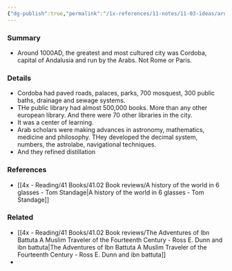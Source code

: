 ```yaml
---
{"dg-publish":true,"permalink":"/1x-references/11-notes/11-03-ideas/around-1000-ce-the-greatest-city-in-the-world-was-cordoba/","title":"Around 1000CE the greatest city in the world was Cordoba","dgShowBacklinks":false}
---
```



### Summary
- Around 1000AD, the greatest and most cultured city was Cordoba, capital of Andalusia and run by the Arabs. Not Rome or Paris.

### Details
- Cordoba had paved roads, palaces, parks, 700 mosquest, 300 public baths, drainage and sewage systems.
- THe public library had almost 500,000 books. More than any other european library.  And there were 70 other libraries in the city.
- It was a center of learning.
- Arab scholars were making advances in astronomy, mathematics, medicine and philosophy. THey developed the decimal system, numbers, the astrolabe, navigational techniques.
- And they refined distillation

### References
- [[4x - Reading/41 Books/41.02 Book reviews/A history of the world in 6 glasses - Tom Standage\|A history of the world in 6 glasses - Tom Standage]]

### Related
- [[4x - Reading/41 Books/41.02 Book reviews/The Adventures of Ibn Battuta A Muslim Traveler of the Fourteenth Century - Ross E. Dunn and ibn battuta\|The Adventures of Ibn Battuta A Muslim Traveler of the Fourteenth Century - Ross E. Dunn and ibn battuta]]
- 